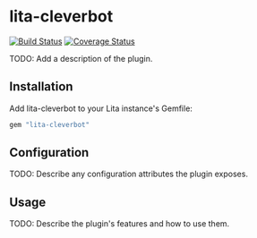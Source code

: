# lita-cleverbot

[![Build Status](https://travis-ci.org/cristianbica/lita-cleverbot.png?branch=master)](https://travis-ci.org/cristianbica/lita-cleverbot)
[![Coverage Status](https://coveralls.io/repos/cristianbica/lita-cleverbot/badge.png)](https://coveralls.io/r/cristianbica/lita-cleverbot)

TODO: Add a description of the plugin.

## Installation

Add lita-cleverbot to your Lita instance's Gemfile:

``` ruby
gem "lita-cleverbot"
```

## Configuration

TODO: Describe any configuration attributes the plugin exposes.

## Usage

TODO: Describe the plugin's features and how to use them.
